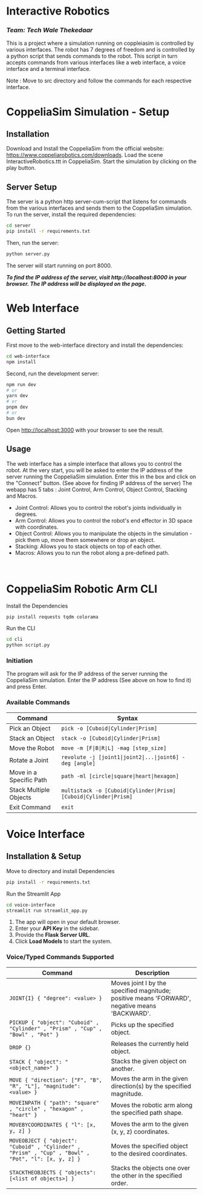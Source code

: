 # Interactive Robotics
### _Team: Tech Wale Thekedaar_
This is a project where a simulation running on coppleiasim is controlled by various interfaces.
The robot has 7 degrees of freedom and is controlled by a python script that sends commands to the robot. This script in turn accepts commands from various interfaces like a web interface, a voice interface and a terminal interface.

Note : Move to src directory and follow the commands for each respective interface.

# CoppeliaSim Simulation - Setup
## Installation
Download and Install the CoppeliaSim from the official website: https://www.coppeliarobotics.com/downloads.
Load the scene InteractiveRobotics.ttt in CoppeliaSim.
Start the simulation by clicking on the play button.

## Server Setup
The server is a python http server-cum-script that listens for commands from the various interfaces and sends them to the CoppeliaSim simulation.
To run the server, install the required dependencies:
```bash
cd server
pip install -r requirements.txt
```
Then, run the server:
```bash
python server.py
```
The server will start running on port 8000. 

***To find the IP address of the server, visit http://localhost:8000 in your browser. The IP address will be displayed on the page.***


# Web Interface
## Getting Started
First move to the web-interface directory and install the dependencies:

```bash
cd web-interface
npm install
```

Second, run the development server:

```bash
npm run dev
# or
yarn dev
# or
pnpm dev
# or
bun dev
```

Open [http://localhost:3000](http://localhost:3000) with your browser to see the result.

## Usage
The web interface has a simple interface that allows you to control the robot.
At the very start, you will be asked to enter the IP address of the server running the CoppeliaSim simulation. 
Enter this in the box and click on the "Connect" button. (See above for finding IP address of the server)
The webapp has 5 tabs : Joint Control, Arm Control, Object Control, Stacking and Macros.
 - Joint Control: Allows you to control the robot's joints individually in degrees.
 - Arm Control: Allows you to control the robot's end effector in 3D space with coordinates.
 - Object Control: Allows you to manipulate the objects in the simulation - pick them up, move them somewhere or drop an object.
 - Stacking: Allows you to stack objects on top of each other.
 - Macros: Allows you to run the robot along a pre-defined path.

<br/>


# CoppeliaSim Robotic Arm CLI

Install the Dependencies
```sh
pip install requests tqdm colorama
```

Run the CLI

```sh
cd cli
python script.py
```

### Initiation
The program will ask for the IP address of the server running the CoppeliaSim simulation. Enter the IP address (See above on how to find it) and press Enter.

### Available Commands

| Command                | Syntax                                                                 |
|------------------------|-----------------------------------------------------------------------|
| Pick an Object         | `pick -o [Cuboid\|Cylinder\|Prism]`                                    |
| Stack an Object        | `stack -o [Cuboid\|Cylinder\|Prism]`                                   |
| Move the Robot         | `move -m [F\|B\|R\|L] -mag [step_size]`                                 |
| Rotate a Joint         | `revolute -j [joint1\|joint2\|...\|joint6] -deg [angle]`                |
| Move in a Specific Path| `path -ml [circle\|square\|heart\|hexagon]`                             |
| Stack Multiple Objects | `multistack -o [Cuboid\|Cylinder\|Prism] [Cuboid\|Cylinder\|Prism]`     |
| Exit Command           | `exit`                                                                 |


# Voice Interface
## Installation & Setup

Move to directory and install Dependencies
```sh
pip install -r requirements.txt
```

Run the Streamlit App
```sh
cd voice-interface
streamlit run streamlit_app.py
```

1. The app will open in your default browser.
2. Enter your **API Key** in the sidebar.
3. Provide the **Flask Server URL**.
4. Click **Load Models** to start the system.

### **Voice/Typed Commands Supported**

| Command                                      | Description                                                                                           |
|----------------------------------------------|-------------------------------------------------------------------------------------------------------|
| `JOINT{I} { "degree": <value> }`             | Moves joint I by the specified magnitude; positive means 'FORWARD', negative means 'BACKWARD'. |
| `PICKUP { "object": "Cuboid" , "Cylinder" , "Prism" , "Cup" , "Bowl" , "Pot" }` | Picks up the specified object. |
| `DROP {}`| Releases the currently held object.                                                                   |
| `STACK { "object": "<object_name>" }` | Stacks the given object on another.                                                                   |
| `MOVE { "direction": ["F", "B", "R", "L"], "magnitude": <value> }` | Moves the arm in the given direction(s) by the specified magnitude.                      |
| `MOVEINPATH { "path": "square" , "circle" , "hexagon" , "heart" }` | Moves the robotic arm along the specified path shape.                                      |
| `MOVEBYCOORDINATES { "l": [x, y, z] }`       | Moves the arm to the given (x, y, z) coordinates.                                                     |
| `MOVEOBJECT { "object": "Cuboid" , "Cylinder" , "Prism" , "Cup" , "Bowl" , "Pot", "l": [x, y, z] }` | Moves the specified object to the desired coordinates.  |
| `STACKTHEOBJECTS { "objects": [<list of objects>] }` | Stacks the objects one over the other in the specified order. |
